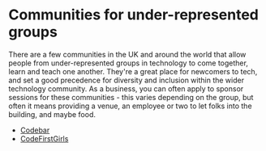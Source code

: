 # Communities for under-represented groups

There are a few communities in the UK and around the world that allow people from under-represented groups in technology to come together, learn and teach one another. They're a great place for newcomers to tech, and set a good precedence for diversity and inclusion within the wider technology community. 
As a business, you can often apply to sponsor sessions for these communities - this varies depending on the group, but often it means providing a venue, an employee or two to let folks into the building, and maybe food.

- [Codebar](codebar.io)
- [CodeFirstGirls](https://www.codefirstgirls.org.uk/)